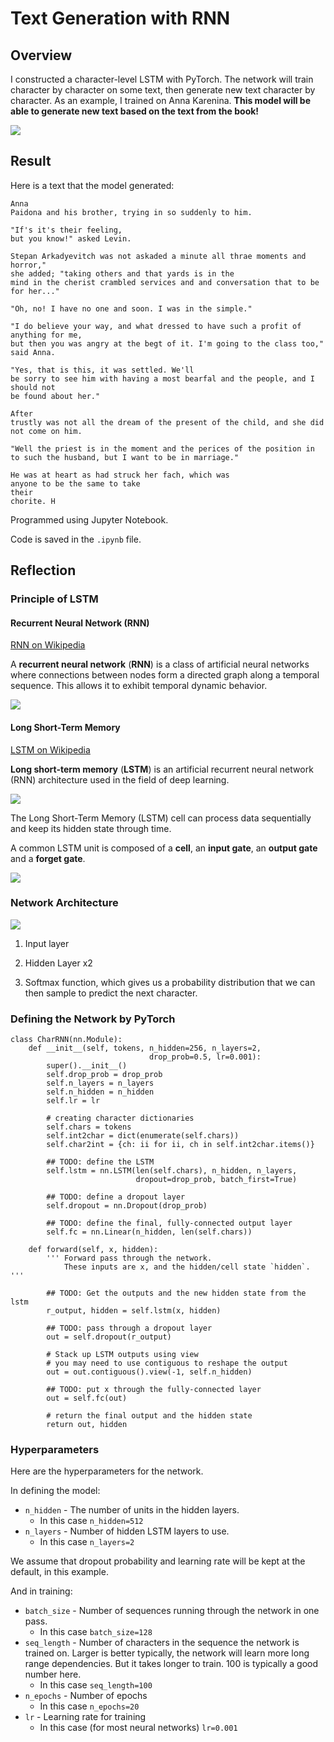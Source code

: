 # Text Generation with RNN



## Overview

I constructed a character-level LSTM with PyTorch. The network will train character by character on some text, then generate new text character by character. As an example, I trained on Anna Karenina. **This model will be able to generate new text based on the text from the book!**

<img src="assets/anna_karenina.jpg" />

## Result

Here is a text that the model generated:

```
Anna
Paidona and his brother, trying in so suddenly to him.

"If's it's their feeling,
but you know!" asked Levin.

Stepan Arkadyevitch was not askaded a minute all thrae moments and horror,"
she added; "taking others and that yards is in the
mind in the cherist crambled services and and conversation that to be for her..."

"Oh, no! I have no one and soon. I was in the simple."

"I do believe your way, and what dressed to have such a profit of anything for me,
but then you was angry at the begt of it. I'm going to the class too," said Anna.

"Yes, that is this, it was settled. We'll
be sorry to see him with having a most bearfal and the people, and I should not
be found about her."

After
trustly was not all the dream of the present of the child, and she did not come on him.

"Well the priest is in the moment and the perices of the position in to such the husband, but I want to be in marriage."

He was at heart as had struck her fach, which was
anyone to be the same to take
their
chorite. H
```

Programmed using Jupyter Notebook.

Code is saved in the `.ipynb` file.

## Reflection

### Principle of LSTM

#### Recurrent Neural Network (RNN)

[RNN on Wikipedia](https://en.wikipedia.org/wiki/Recurrent_neural_network)

A **recurrent neural network** (**RNN**) is a class of artificial neural networks where connections between nodes form a directed graph along a temporal sequence. This allows it to exhibit temporal dynamic behavior.

<img src="assets/rnn.png" />

#### Long Short-Term Memory

[LSTM on Wikipedia](https://en.wikipedia.org/wiki/Long_short-term_memory)

**Long short-term memory** (**LSTM**) is an artificial recurrent neural network (RNN) architecture used in the field of deep learning.

<img src="assets/lstm.png" />

The Long Short-Term Memory (LSTM) cell can process data sequentially and keep its hidden state through time.

A common LSTM unit is composed of a **cell**, an **input gate**, an **output gate** and a **forget gate**. 

<img src="assets/structure_lstm.png" />

### Network Architecture

<img src="assets/charRNN@0.5x.png" />

1. Input layer

2. Hidden Layer x2

3. Softmax function, which gives us a probability distribution that we can then sample to predict the next character.

### Defining the Network by PyTorch

```
class CharRNN(nn.Module):
    def __init__(self, tokens, n_hidden=256, n_layers=2,
                               drop_prob=0.5, lr=0.001):
        super().__init__()
        self.drop_prob = drop_prob
        self.n_layers = n_layers
        self.n_hidden = n_hidden
        self.lr = lr
        
        # creating character dictionaries
        self.chars = tokens
        self.int2char = dict(enumerate(self.chars))
        self.char2int = {ch: ii for ii, ch in self.int2char.items()}
        
        ## TODO: define the LSTM
        self.lstm = nn.LSTM(len(self.chars), n_hidden, n_layers, 
                            dropout=drop_prob, batch_first=True)
        
        ## TODO: define a dropout layer
        self.dropout = nn.Dropout(drop_prob)
        
        ## TODO: define the final, fully-connected output layer
        self.fc = nn.Linear(n_hidden, len(self.chars))

    def forward(self, x, hidden):
        ''' Forward pass through the network. 
            These inputs are x, and the hidden/cell state `hidden`. '''
                
        ## TODO: Get the outputs and the new hidden state from the lstm
        r_output, hidden = self.lstm(x, hidden)
        
        ## TODO: pass through a dropout layer
        out = self.dropout(r_output)
        
        # Stack up LSTM outputs using view
        # you may need to use contiguous to reshape the output
        out = out.contiguous().view(-1, self.n_hidden)
        
        ## TODO: put x through the fully-connected layer
        out = self.fc(out)
        
        # return the final output and the hidden state
        return out, hidden
```

### Hyperparameters

Here are the hyperparameters for the network.

In defining the model:

- `n_hidden` - The number of units in the hidden layers.
  - In this case `n_hidden=512`
- `n_layers` - Number of hidden LSTM layers to use.
  - In this case `n_layers=2`

We assume that dropout probability and learning rate will be kept at the default, in this example.

And in training:

- `batch_size` - Number of sequences running through the network in one pass.
  - In this case `batch_size=128`
- `seq_length` - Number of characters in the sequence the network is trained on. Larger is better typically, the network will learn more long range dependencies. But it takes longer to train. 100 is typically a good number here.
  - In this case `seq_length=100`
- `n_epochs` - Number of epochs
  - In this case `n_epochs=20`
- `lr` - Learning rate for training
  - In this case (for most neural networks) `lr=0.001`